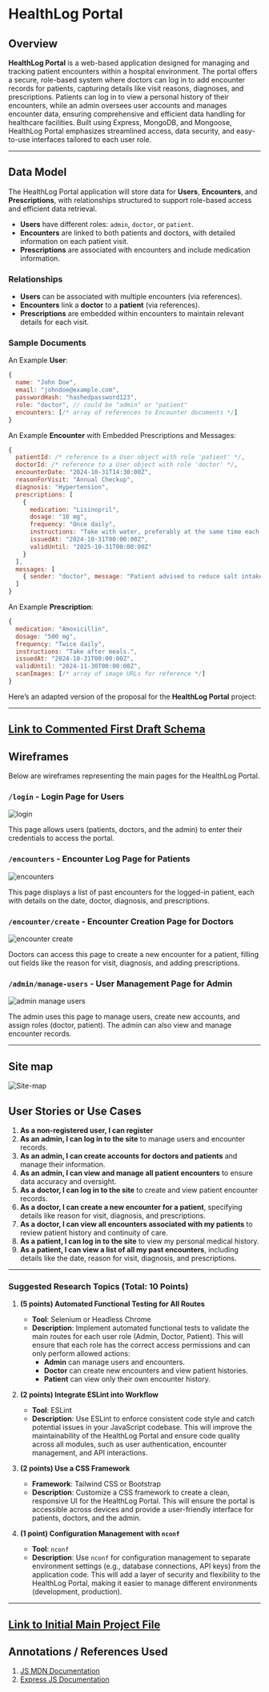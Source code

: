 # HealthLog Portal

## Overview

**HealthLog Portal** is a web-based application designed for managing and tracking patient encounters within a hospital environment. The portal offers a secure, role-based system where doctors can log in to add encounter records for patients, capturing details like visit reasons, diagnoses, and prescriptions. Patients can log in to view a personal history of their encounters, while an admin oversees user accounts and manages encounter data, ensuring comprehensive and efficient data handling for healthcare facilities. Built using Express, MongoDB, and Mongoose, HealthLog Portal emphasizes streamlined access, data security, and easy-to-use interfaces tailored to each user role.

---

## Data Model

The HealthLog Portal application will store data for **Users**, **Encounters**, and **Prescriptions**, with relationships structured to support role-based access and efficient data retrieval.

- **Users** have different roles: `admin`, `doctor`, or `patient`.
- **Encounters** are linked to both patients and doctors, with detailed information on each patient visit.
- **Prescriptions** are associated with encounters and include medication information.

### Relationships

- **Users** can be associated with multiple encounters (via references).
- **Encounters** link a **doctor** to a **patient** (via references).
- **Prescriptions** are embedded within encounters to maintain relevant details for each visit.

### Sample Documents

An Example **User**:

```javascript
{
  name: "John Doe",
  email: "johndoe@example.com",
  passwordHash: "hashedpassword123",
  role: "doctor", // could be "admin" or "patient"
  encounters: [/* array of references to Encounter documents */]
}
```

An Example **Encounter** with Embedded Prescriptions and Messages:

```javascript
{
  patientId: /* reference to a User object with role 'patient' */,
  doctorId: /* reference to a User object with role 'doctor' */,
  encounterDate: "2024-10-31T14:30:00Z",
  reasonForVisit: "Annual Checkup",
  diagnosis: "Hypertension",
  prescriptions: [
    {
      medication: "Lisinopril",
      dosage: "10 mg",
      frequency: "Once daily",
      instructions: "Take with water, preferably at the same time each day.",
      issuedAt: "2024-10-31T00:00:00Z",
      validUntil: "2025-10-31T00:00:00Z"
    }
  ],
  messages: [
    { sender: "doctor", message: "Patient advised to reduce salt intake.", sentAt: "2024-10-31T15:00:00Z" }
  ]
}
```

An Example **Prescription**:

```javascript
{
  medication: "Amoxicillin",
  dosage: "500 mg",
  frequency: "Twice daily",
  instructions: "Take after meals.",
  issuedAt: "2024-10-31T00:00:00Z",
  validUntil: "2024-11-30T00:00:00Z",
  scanImages: [/* array of image URLs for reference */]
}
```


Here’s an adapted version of the proposal for the **HealthLog Portal** project:

---

## [Link to Commented First Draft Schema](Project/db.mjs)

## Wireframes

Below are wireframes representing the main pages for the HealthLog Portal.

### `/login` - Login Page for Users

![login](documentation/login.png)

This page allows users (patients, doctors, and the admin) to enter their credentials to access the portal.

### `/encounters` - Encounter Log Page for Patients

![encounters](documentation/encounters.png)

This page displays a list of past encounters for the logged-in patient, each with details on the date, doctor, diagnosis, and prescriptions.

### `/encounter/create` - Encounter Creation Page for Doctors

![encounter create](documentation/encounter-create.png)

Doctors can access this page to create a new encounter for a patient, filling out fields like the reason for visit, diagnosis, and adding prescriptions.

### `/admin/manage-users` - User Management Page for Admin

![admin manage users](documentation/admin-manage-users.png)

The admin uses this page to manage users, create new accounts, and assign roles (doctor, patient). The admin can also view and manage encounter records.

---


## Site map

![Site-map](documentation/site-map.png)


## User Stories or Use Cases

1. **As a non-registered user, I can register** 
2. **As an admin, I can log in to the site** to manage users and encounter records.
3. **As an admin, I can create accounts for doctors and patients** and manage their information.
4. **As an admin, I can view and manage all patient encounters** to ensure data accuracy and oversight.
5. **As a doctor, I can log in to the site** to create and view patient encounter records.
6. **As a doctor, I can create a new encounter for a patient**, specifying details like reason for visit, diagnosis, and prescriptions.
7. **As a doctor, I can view all encounters associated with my patients** to review patient history and continuity of care.
8. **As a patient, I can log in to the site** to view my personal medical history.
9. **As a patient, I can view a list of all my past encounters**, including details like the date, reason for visit, diagnosis, and prescriptions.

---

### Suggested Research Topics (Total: 10 Points)

1. **(5 points) Automated Functional Testing for All Routes**
   - **Tool**: Selenium or Headless Chrome
   - **Description**: Implement automated functional tests to validate the main routes for each user role (Admin, Doctor, Patient). This will ensure that each role has the correct access permissions and can only perform allowed actions:
     - **Admin** can manage users and encounters.
     - **Doctor** can create new encounters and view patient histories.
     - **Patient** can view only their own encounter history.

2. **(2 points) Integrate ESLint into Workflow**
   - **Tool**: ESLint
   - **Description**: Use ESLint to enforce consistent code style and catch potential issues in your JavaScript codebase. This will improve the maintainability of the HealthLog Portal and ensure code quality across all modules, such as user authentication, encounter management, and API interactions.

3. **(2 points) Use a CSS Framework**
   - **Framework**: Tailwind CSS or Bootstrap
   - **Description**: Customize a CSS framework to create a clean, responsive UI for the HealthLog Portal. This will ensure the portal is accessible across devices and provide a user-friendly interface for patients, doctors, and the admin.

4. **(1 point) Configuration Management with `nconf`**
   - **Tool**: `nconf`
   - **Description**: Use `nconf` for configuration management to separate environment settings (e.g., database connections, API keys) from the application code. This will add a layer of security and flexibility to the HealthLog Portal, making it easier to manage different environments (development, production).

---


## [Link to Initial Main Project File](Project/app.mjs) 

## Annotations / References Used

1. [JS MDN Documentation](https://developer.mozilla.org/en-US/docs/Web/JavaScript)
2. [Express JS Documentation](https://expressjs.com)

